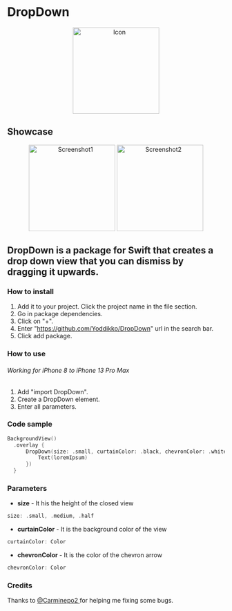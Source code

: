 # DropDown
<p align="center">
  <img style="text-align:center;" width="200" alt="Icon" src="https://user-images.githubusercontent.com/92546954/174389966-83dc6fba-6ad0-4d07-9c90-77c05bf48559.png">
</p>

## Showcase

<p align="center">
   <img style="text-align:center;" width="200" alt="Screenshot1" src="https://user-images.githubusercontent.com/92546954/174400591-3a9e8e64-8e40-4ee6-827a-5a52ca22a0d7.png">
     <img style="text-align:center;" width="200" alt="Screenshot2" src="https://user-images.githubusercontent.com/92546954/174400587-be18202e-4be6-438b-a714-a9ca64872b37.png">
</p>

##  DropDown is a package for Swift that creates a drop down view that you can dismiss by dragging it upwards.

### How to install 
1. Add it to your project. Click the project name in the file section.
2. Go in package dependencies.
3. Click on "+".
4. Enter "https://github.com/Yoddikko/DropDown" url in the search bar.
5. Click add package.

### How to use 
######  Working for iPhone 8 to iPhone 13 Pro Max
1. Add "import DropDown".
2. Create a DropDown element.
3. Enter all parameters.

### Code sample

```swift
BackgroundView()
  .overlay {
      DropDown(size: .small, curtainColor: .black, chevronColor: .white, content: {
          Text(loremIpsum)
      })
  }
```

### Parameters
- <b>size</b> -
It his the height of the closed view
```swift
size: .small, .medium, .half
```

- <b>curtainColor</b> -
It is the background color of the view
```swift
curtainColor: Color
```
- <b>chevronColor</b> -
It is the color of the chevron arrow
```swift
chevronColor: Color
```
### Credits
Thanks to <a href="https://github.com/Carminepo2"> @Carminepo2 </a> for helping me fixing some bugs.

